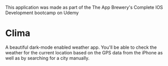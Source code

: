 This application was made as part of the The App Brewery's Complete IOS Development bootcamp on Udemy

#  Clima
A beautiful dark-mode enabled weather app. You'll be able to check the weather for the current location based on the GPS data from the iPhone as well as by searching for a city manually. 
